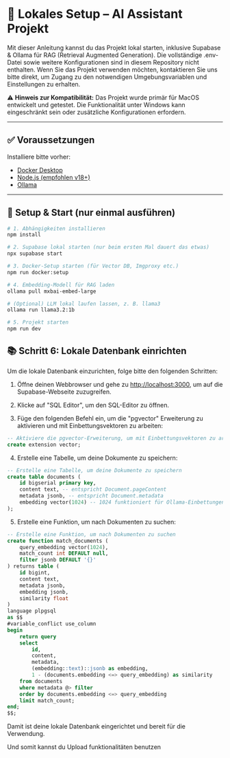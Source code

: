 # 🧠 Lokales Setup – AI Assistant Projekt

Mit dieser Anleitung kannst du das Projekt lokal starten, inklusive Supabase & Ollama für RAG (Retrieval Augmented Generation).
Die vollständige .env-Datei sowie weitere Konfigurationen sind in diesem Repository nicht enthalten.
Wenn Sie das Projekt verwenden möchten, kontaktieren Sie uns bitte direkt, um Zugang zu den notwendigen Umgebungsvariablen und Einstellungen zu erhalten.

⚠️ **Hinweis zur Kompatibilität:** Das Projekt wurde primär für MacOS entwickelt und getestet. Die Funktionalität unter Windows kann eingeschränkt sein oder zusätzliche Konfigurationen erfordern.

---

## ✅ Voraussetzungen

Installiere bitte vorher:

- [Docker Desktop](https://www.docker.com/products/docker-desktop)
- [Node.js (empfohlen v18+)](https://nodejs.org)
- [Ollama](https://ollama.com)

---

## 🚀 Setup & Start (nur einmal ausführen)

```bash
# 1. Abhängigkeiten installieren
npm install

# 2. Supabase lokal starten (nur beim ersten Mal dauert das etwas)
npx supabase start

# 3. Docker-Setup starten (für Vector DB, Imgproxy etc.)
npm run docker:setup

# 4. Embedding-Modell für RAG laden
ollama pull mxbai-embed-large

# (Optional) LLM lokal laufen lassen, z. B. llama3
ollama run llama3.2:1b

# 5. Projekt starten
npm run dev

```

## 📚 Schritt 6: Lokale Datenbank einrichten

Um die lokale Datenbank einzurichten, folge bitte den folgenden Schritten:

1. Öffne deinen Webbrowser und gehe zu [http://localhost:3000](http://localhost:3000), um auf die Supabase-Webseite zuzugreifen.

2. Klicke auf "SQL Editor", um den SQL-Editor zu öffnen.

3. Füge den folgenden Befehl ein, um die "pgvector" Erweiterung zu aktivieren und mit Einbettungsvektoren zu arbeiten:

```sql
-- Aktiviere die pgvector-Erweiterung, um mit Einbettungsvektoren zu arbeiten
create extension vector;
```

4. Erstelle eine Tabelle, um deine Dokumente zu speichern:

```sql
-- Erstelle eine Tabelle, um deine Dokumente zu speichern
create table documents (
    id bigserial primary key,
    content text, -- entspricht Document.pageContent
    metadata jsonb, -- entspricht Document.metadata
    embedding vector(1024) -- 1024 funktioniert für Ollama-Einbettungen, ändere es bei Bedarf
);
```

5. Erstelle eine Funktion, um nach Dokumenten zu suchen:

```sql
-- Erstelle eine Funktion, um nach Dokumenten zu suchen
create function match_documents (
    query_embedding vector(1024),
    match_count int DEFAULT null,
    filter jsonb DEFAULT '{}'
) returns table (
    id bigint,
    content text,
    metadata jsonb,
    embedding jsonb,
    similarity float
)
language plpgsql
as $$
#variable_conflict use_column
begin
    return query
    select
        id,
        content,
        metadata,
        (embedding::text)::jsonb as embedding,
        1 - (documents.embedding <=> query_embedding) as similarity
    from documents
    where metadata @> filter
    order by documents.embedding <=> query_embedding
    limit match_count;
end;
$$;
```

Damit ist deine lokale Datenbank eingerichtet und bereit für die Verwendung.

Und somit kannst du Upload funktionalitäten benutzen
